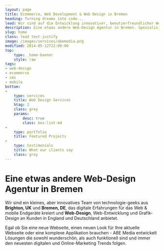 ```yaml
---
layout: page
title: Ecommerce, Web Development & Web Design in Bremen
heading: Turning dreams into code...
lead: Wir sind auf die Entwicklung innovativer, benutzerfreundlicher Websites spezialisiert, die auffällige Designs bieten und auf jedem Gerät wunderschön rendern.
description: Eine etwas andere Web-Design Agentur in Bremen. Spezialisiert auf Web-Design, Ecommerce & cms Entwicklung.
slug: home
class: lead text-justify
image: /images/services/abemedia.png
modified: 2014-05-12T22:00:00
top:
    type: _home-banner
    style: raw
tags:
- web-design
- ecommerce
- cms
- mobile
bottom: 
-
    type: services
    title: Web Design Services
    htag: 2
    class: grey
    params:
        desc: true
        class: box-list-md
-
    type: portfolio
    title: Featured Projects
-
    type: testimonials
    title: What our clients say
    class: grey
---
```


# Eine etwas andere Web-Design Agentur in Bremen

Wir sind ein kleines, aber innovatives Team von technologie-geeks aus <strong>Brighton, UK</strong> und <strong>Bremen, DE</strong>, das digitale Erfahrungen für das Web & mobile Endgeräte kreiert und <strong>Web-Design</strong>, Web-Entwicklung und Grafik-Design an Kunden in England und Deutschland anbietet.

Egal ob Sie eine neue Webseite, einen neuen Look für Ihre aktuelle Webseite oder eine komplexe Applikation brauchen - ABE Media entwickelt Lösungen die sowohl wunderschön, als auch funktionell sind und immer den neuesten digitalen und Online-Marketing Trends folgen.
